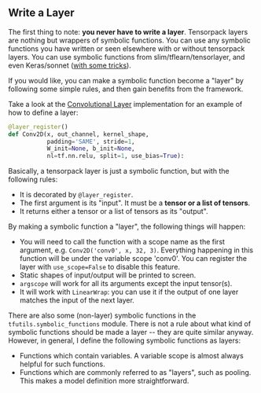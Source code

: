 
## Write a Layer

The first thing to note: __you never have to write a layer__.
Tensorpack layers are nothing but wrappers of symbolic functions.
You can use any symbolic functions you have written or seen elsewhere with or without tensorpack layers.
You can use symbolic functions from slim/tflearn/tensorlayer, and even Keras/sonnet ([with some tricks](../../examples/mnist-keras.py)).

If you would like, you can make a symbolic function become a "layer" by following some simple rules, and then gain benefits from the framework.

Take a look at the [Convolutional Layer](../../tensorpack/models/conv2d.py#L14) implementation for an example of how to define a layer:

```python
@layer_register()
def Conv2D(x, out_channel, kernel_shape,
           padding='SAME', stride=1,
           W_init=None, b_init=None,
           nl=tf.nn.relu, split=1, use_bias=True):
```

Basically, a tensorpack layer is just a symbolic function, but with the following rules:

+ It is decorated by `@layer_register`.
+ The first argument is its "input". It must be a **tensor or a list of tensors**.
+ It returns either a tensor or a list of tensors as its "output".


By making a symbolic function a "layer", the following things will happen:
+ You will need to call the function with a scope name as the first argument, e.g. `Conv2D('conv0', x, 32, 3)`.
	Everything happening in this function will be under the variable scope 'conv0'.
	You can register the layer with `use_scope=False` to disable this feature.
+ Static shapes of input/output will be printed to screen.
+ `argscope` will work for all its arguments except the input tensor(s).
+ It will work with `LinearWrap`: you can use it if the output of one layer matches the input of the next layer.

There are also some (non-layer) symbolic functions in the `tfutils.symbolic_functions` module.
There is not a rule about what kind of symbolic functions should be made a layer -- they are quite
similar anyway. However, in general, I define the following symbolic functions as layers:
+ Functions which contain variables. A variable scope is almost always helpful for such functions.
+ Functions which are commonly referred to as "layers", such as pooling. This makes a model
	definition more straightforward.

